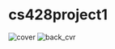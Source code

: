 # cs428project1

![cover](https://user-images.githubusercontent.com/35465848/64902378-97e93a80-d66b-11e9-96d1-c79793e42c8c.png)
![back_cvr](https://user-images.githubusercontent.com/35465848/64902377-97e93a80-d66b-11e9-95ff-a55830a40792.png)
